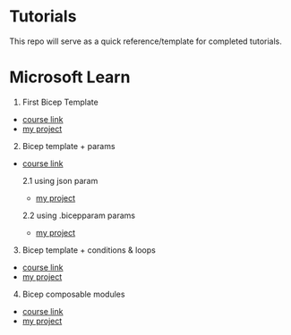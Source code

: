 # Tutorials

This repo will serve as a quick reference/template for completed tutorials.

# Microsoft Learn

1. First Bicep Template
- [course link](https://learn.microsoft.com/en-us/training/modules/build-first-bicep-template)
- [my project](Azure/Infrastructure/bicep/first-bicep-template/)

2. Bicep template + params
- [course link](https://learn.microsoft.com/en-us/training/modules/build-reusable-bicep-templates-parameters)
    
    2.1 using json param
    - [my project](Azure/Infrastructure/bicep/02-template-plus-params-json/)
    
    2.2 using .bicepparam params
    - [my project](Azure/Infrastructure/bicep/02-template-plus-params-bicep/)

3. Bicep template + conditions & loops
- [course link](https://learn.microsoft.com/en-us/training/modules/build-flexible-bicep-templates-conditions-loops/)
- [my project](Azure/Infrastructure/bicep/03-template-conditions-loops/)

4. Bicep composable modules
- [course link](https://learn.microsoft.com/en-us/training/modules/create-composable-bicep-files-using-modules/)
- [my project](Azure/Infrastructure/bicep/04-composable-modules/)